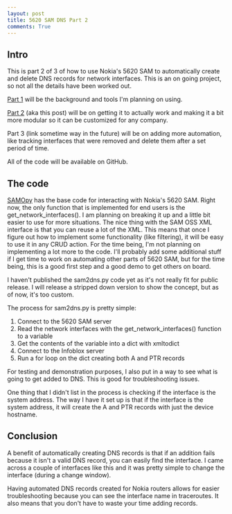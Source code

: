 ```yaml
---
layout: post
title: 5620 SAM DNS Part 2
comments: True
---
```


Intro
-----

This is part 2 of 3 of how to use Nokia's 5620 SAM to automatically create and delete DNS records for network interfaces. This is an on going project, so not all the details have been worked out.

[Part 1](http://gotz.co/2016/04/13/sam-dns-part-1/) will be the background and tools I'm planning on using.

[Part 2](http://gotz.co/2016/05/23/sam-dns-part-2/) (aka this post) will be on getting it to actually work and making it a bit more modular so it can be customized for any company.

Part 3 (link sometime way in the future) will be on adding more automation, like tracking interfaces that were removed and delete them after a set period of time.

All of the code will be available on GitHub.

The code
--------

[SAMOpy](https://github.com/nlgotz/samopy) has the base code for interacting with Nokia's 5620 SAM. Right now, the only function that is implemented for end users is the get_network_interfaces(). I am planning on breaking it up and a little bit easier to use for more situations. The nice thing with the SAM OSS XML interface is that you can reuse a lot of the XML. This means that once I figure out how to implement some functionality (like filtering), it will be easy to use it in any CRUD action. For the time being, I'm not planning on implementing a lot more to the code. I'll probably add some additional stuff if I get time to work on automating other parts of 5620 SAM, but for the time being, this is a good first step and a good demo to get others on board.

I haven't published the sam2dns.py code yet as it's not really fit for public release. I will release a stripped down version to show the concept, but as of now, it's too custom.

The process for sam2dns.py is pretty simple:

1. Connect to the 5620 SAM server
2. Read the network interfaces with the get_network_interfaces() function to a variable
3. Get the contents of the variable into a dict with xmltodict
4. Connect to the Infoblox server
5. Run a for loop on the dict creating both A and PTR records

For testing and demonstration purposes, I also put in a way to see what is going to get added to DNS. This is good for troubleshooting issues.

One thing that I didn't list in the process is checking if the interface is the system address. The way I have it set up is that if the interface is the system address, it will create the A and PTR records with just the device hostname.

Conclusion
----------

A benefit of automatically creating DNS records is that if an addition fails because it isn't a valid DNS record, you can easily find the interface. I came across a couple of interfaces like this and it was pretty simple to change the interface (during a change window).

Having automated DNS records created for Nokia routers allows for easier troubleshooting because you can see the interface name in traceroutes. It also means that you don't have to waste your time adding records.
